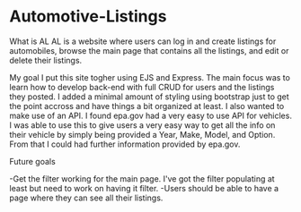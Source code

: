 # Automotive-Listings

What is AL
AL is a website where users can log in and create listings for automobiles, browse the main page that contains all the listings, and edit or delete their listings. 

My goal
I put this site togher using EJS and Express. The main focus was to learn how to develop back-end with full CRUD for users and the listings they posted. I added a minimal amount of styling using bootstrap just to get the point accross and have things a bit organized at least. I also wanted to make use of an API. I found epa.gov had a very easy to use API for vehicles. I was able to use this to give users a very easy way to get all the info on their vehicle by simply being provided a Year, Make, Model, and Option. From that I could had further information provided by epa.gov.

Future goals

-Get the filter working for the main page. I've got the filter populating at least but need to work on having it filter.
-Users should be able to have a page where they can see all their listings. 
